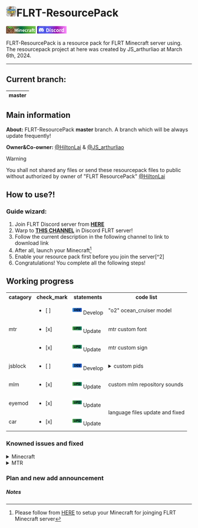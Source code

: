 # <img src="temporary/emojis/FLRT.png" width="28" height="28"/>FLRT-ResourcePack
[![Minecraft](temporary/emojis/Minecraft.png)](https://www.minecraft.net) [![Discord](temporary/emojis/Discord.png)](https://discord.com/invite/vZGpr4WTBy)

FLRT-ResourcePack is a resource pack for FLRT Minecraft server using.
The resourcepack project at here was created by JS_arthurliao at March 6th, 2024.
___
## Current branch: 
|master|
|:--:|

## Main information
**About:**
FLRT-ResourcePack **master** branch.
A branch which will be always update frequently!

**Owner&Co-owner:** [@HiltonLai](https://github.com/HiltonLai) & [@JS_arthurliao](https://github.com/JSarthurliao)

> [!WARNING]
> You shall not shared any files or send these resourcepack files to public without authorized by owner of "FLRT ResourcePack" [@HiltonLai](https://github.com/HiltonLai)

## How to use?!
### Guide wizard:
1. Join FLRT Discord server from [**HERE**](https://discord.com/invite/vZGpr4WTBy)
2. Warp to [**THIS CHANNEL**](https://discord.com/channels/1059729297365008404/1125442238734930071) in Discord FLRT server!
3. Follow the current description in the following channel to link to download link
4. After all, launch your Minecraft[^1]
5. Enable your resource pack first before you join the server[^2]
6. Congratulations! You complete all the following steps!

[^1]:  Please follow from [HERE](https://discord.com/channels/1059729297365008404/1125442391034306652) to setup your Minecraft for joinging FLRT Minecraft server

## Working progress

<table>
    <tr>
        <th>catagory</th>
        <th>check_mark</th>
        <th>statements</th>
        <th>code list</th>
    </tr>
    <tr>
        <td rowspan="3">mtr</td>
        <td><ul><li>[ ] </li></ul></td>
        <td><img src="temporary/emojis/develop.png" width="25" height="25"/> Develop</td>
        <td>"o2" ocean_cruiser model</td>
    </tr>
    <tr>
        <td><ul><li>[x] </li></ul></td>
        <td><img src="temporary/emojis/update.png" width="25" height="25"/> Update</td>
        <td>mtr custom font</td>
    </tr>
    <tr>
        <td><ul><li>[x] </li></ul></td>
        <td><img src="temporary/emojis/update.png" width="25" height="25"/> Update</td>
        <td>mtr custom sign</td>
    </tr>
    <tr>
        <td>jsblock</td>
        <td><ul><li>[ ] </li></ul></td>
        <td><img src="temporary/emojis/develop.png" width="25" height="25"/> Develop</td>
        <td><details>
              <summary>custom pids</summary>
              Full name: passanger information dynamic system
            </details></td>
    </tr>
    <tr>
        <td>mlm</td>
        <td><ul><li>[x] </li></ul></td>
        <td><img src="temporary/emojis/update.png" width="25" height="25"/> Update</td>
        <td>custom mlm repository sounds</td>
    </tr>
    <tr>
        <td>eyemod</td>
        <td><ul><li>[x] </li></ul></td>
        <td><img src="temporary/emojis/update.png" width="25" height="25"/> Update</td>
        <td rowspan="2">language files update and fixed</td>
    </tr>
    <tr>
        <td>car</td>
        <td><ul><li>[x] </li></ul></td>
        <td><img src="temporary/emojis/update.png" width="25" height="25"/> Update</td>
    </tr>
</table>

### Knowned issues and fixed
<details>
  <summary>Minecraft</summary>
  <ul><li>
     - [ ] #1
  </li></ul>
</details>

<details>
  <summary>MTR</summary>
  <ul><li>
      - [ ] 
  </li></ul>
</details>

### Plan and new add announcement
##### Notes

